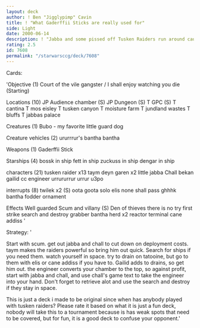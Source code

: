 ```yaml
---
layout: deck
author: ! Ben "Jigglypimp" Cavin
title: ! "What Gaderffii Sticks are really used for"
side: Light
date: 2000-06-14
description: ! "Jabba and some pissed off Tusken Raiders run around causing a ruckuss."
rating: 2.5
id: 7608
permalink: "/starwarsccg/deck/7608"
---
```

Cards: 

'Objective (1)
Court of the vile gangster / I shall enjoy watching you die (Starting)

Locations (10)
JP Audience chamber (S)
JP Dungeon (S)
T GPC (S)
T cantina
T mos eisley
T tusken canyon
T moisture farm
T jundland wastes
T bluffs
T jabbas palace

Creatures (1)
Bubo - my favorite little guard dog

Creature vehicles (2)
ururrrur's bantha
bantha

Weapons (1)
Gaderffii Stick

Starships (4)
bossk in ship
fett in ship
zuckuss in ship
dengar in ship

characters (21)
tusken raider x13
taym deyn garen x2
little jabba
Chall bekan
gailid
cc engineer
urrururrur
urrur
u3po

interrupts (8)
twilek x2 (S)
oota goota solo
elis
none shall pass
ghhhk
bantha fodder
ornament

Effects
Well guarded
Scum and villany (S)
Den of thieves
there is no try
first strike
search and destroy
grabber
bantha herd x2
reactor terminal
cane addiss
'

Strategy: '

Start with scum. get out jabba and chall to cut down on deployment costs. taym makes the raiders powerful so bring him out quick.
Search for ships if you need them. watch yourself in space.
try to drain on tatooine, but go to them with elis or cane addiss if you have to.
Gailid adds to drains, so get him out.
the engineer converts your chamber to the top, so against profit, start with jabba and chall, and use chall's game text to take the engineer into your hand. Don't forget to retrieve alot and use the search and destroy if they stay in space.

This is just a deck i made to be original since when has anybody played with tusken raiders? Please rate it based on what it is just a fun deck, nobody will take this to a tournament because is has weak spots that need to be covered, but for fun, it is a good deck to confuse your opponent.'
